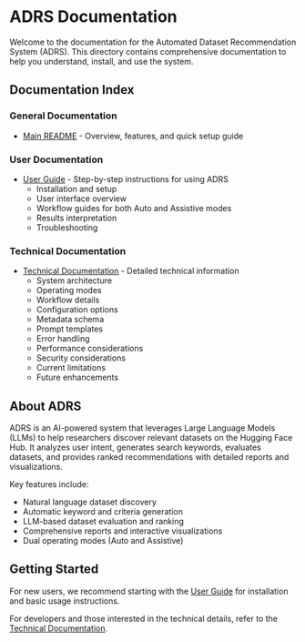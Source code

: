 # ADRS Documentation

Welcome to the documentation for the Automated Dataset Recommendation System (ADRS). This directory contains comprehensive documentation to help you understand, install, and use the system.

## Documentation Index

### General Documentation

- [Main README](../README.md) - Overview, features, and quick setup guide

### User Documentation

- [User Guide](user_guide.md) - Step-by-step instructions for using ADRS
  - Installation and setup
  - User interface overview
  - Workflow guides for both Auto and Assistive modes
  - Results interpretation
  - Troubleshooting

### Technical Documentation

- [Technical Documentation](technical_documentation.md) - Detailed technical information
  - System architecture
  - Operating modes
  - Workflow details
  - Configuration options
  - Metadata schema
  - Prompt templates
  - Error handling
  - Performance considerations
  - Security considerations
  - Current limitations
  - Future enhancements

## About ADRS

ADRS is an AI-powered system that leverages Large Language Models (LLMs) to help researchers discover relevant datasets on the Hugging Face Hub. It analyzes user intent, generates search keywords, evaluates datasets, and provides ranked recommendations with detailed reports and visualizations.

Key features include:

- Natural language dataset discovery
- Automatic keyword and criteria generation
- LLM-based dataset evaluation and ranking
- Comprehensive reports and interactive visualizations
- Dual operating modes (Auto and Assistive)

## Getting Started

For new users, we recommend starting with the [User Guide](user_guide.md) for installation and basic usage instructions.

For developers and those interested in the technical details, refer to the [Technical Documentation](technical_documentation.md).
